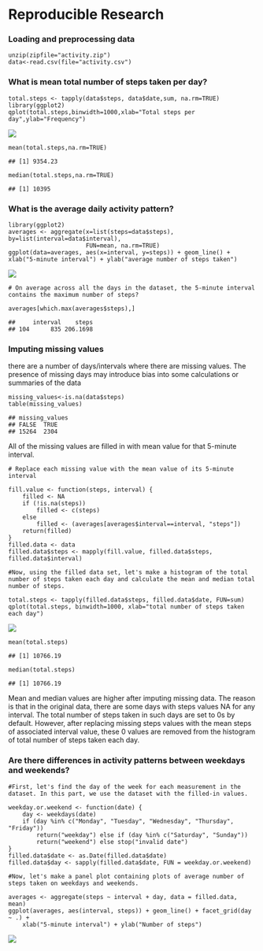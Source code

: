Reproducible Research
=====================

### Loading and preprocessing data

    unzip(zipfile="activity.zip")
    data<-read.csv(file="activity.csv")

### What is mean total number of steps taken per day?

    total.steps <- tapply(data$steps, data$date,sum, na.rm=TRUE)
    library(ggplot2)
    qplot(total.steps,binwidth=1000,xlab="Total steps per day",ylab="Frequency")

![](PA1_template_files/figure-markdown_strict/activity-1.png)

    mean(total.steps,na.rm=TRUE)

    ## [1] 9354.23

    median(total.steps,na.rm=TRUE)

    ## [1] 10395

### What is the average daily activity pattern?

    library(ggplot2)
    averages <- aggregate(x=list(steps=data$steps), by=list(interval=data$interval),
                          FUN=mean, na.rm=TRUE)
    ggplot(data=averages, aes(x=interval, y=steps)) + geom_line() + xlab("5-minute interval") + ylab("average number of steps taken")

![](PA1_template_files/figure-markdown_strict/data-1.png)

    # On average across all the days in the dataset, the 5-minute interval contains the maximum number of steps?

    averages[which.max(averages$steps),]

    ##     interval    steps
    ## 104      835 206.1698

### Imputing missing values

there are a number of days/intervals where there are missing values. The
presence of missing days may introduce bias into some calculations or
summaries of the data

    missing_values<-is.na(data$steps)
    table(missing_values)

    ## missing_values
    ## FALSE  TRUE 
    ## 15264  2304

All of the missing values are filled in with mean value for that
5-minute interval.

    # Replace each missing value with the mean value of its 5-minute interval

    fill.value <- function(steps, interval) {
        filled <- NA
        if (!is.na(steps))
            filled <- c(steps)
        else
            filled <- (averages[averages$interval==interval, "steps"])
        return(filled)
    }
    filled.data <- data
    filled.data$steps <- mapply(fill.value, filled.data$steps, filled.data$interval)

    #Now, using the filled data set, let's make a histogram of the total number of steps taken each day and calculate the mean and median total number of steps.

    total.steps <- tapply(filled.data$steps, filled.data$date, FUN=sum)
    qplot(total.steps, binwidth=1000, xlab="total number of steps taken each day")

![](PA1_template_files/figure-markdown_strict/missing_values-1.png)

    mean(total.steps)

    ## [1] 10766.19

    median(total.steps)

    ## [1] 10766.19

Mean and median values are higher after imputing missing data. The
reason is that in the original data, there are some days with steps
values NA for any interval. The total number of steps taken in such days
are set to 0s by default. However, after replacing missing steps values
with the mean steps of associated interval value, these 0 values are
removed from the histogram of total number of steps taken each day.

### Are there differences in activity patterns between weekdays and weekends?

    #First, let's find the day of the week for each measurement in the dataset. In this part, we use the dataset with the filled-in values.

    weekday.or.weekend <- function(date) {
        day <- weekdays(date)
        if (day %in% c("Monday", "Tuesday", "Wednesday", "Thursday", "Friday")) 
            return("weekday") else if (day %in% c("Saturday", "Sunday")) 
            return("weekend") else stop("invalid date")
    }
    filled.data$date <- as.Date(filled.data$date)
    filled.data$day <- sapply(filled.data$date, FUN = weekday.or.weekend)

    #Now, let's make a panel plot containing plots of average number of steps taken on weekdays and weekends.

    averages <- aggregate(steps ~ interval + day, data = filled.data, mean)
    ggplot(averages, aes(interval, steps)) + geom_line() + facet_grid(day ~ .) + 
        xlab("5-minute interval") + ylab("Number of steps")

![](PA1_template_files/figure-markdown_strict/filled.data-1.png)
